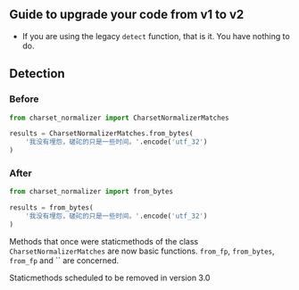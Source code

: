 Guide to upgrade your code from v1 to v2
----------------------------------------

  * If you are using the legacy `detect` function, that is it. You have nothing to do.

## Detection

### Before

```python
from charset_normalizer import CharsetNormalizerMatches

results = CharsetNormalizerMatches.from_bytes(
    '我没有埋怨，磋砣的只是一些时间。'.encode('utf_32')
)
```

### After

```python
from charset_normalizer import from_bytes

results = from_bytes(
    '我没有埋怨，磋砣的只是一些时间。'.encode('utf_32')
)
```

Methods that once were staticmethods of the class `CharsetNormalizerMatches` are now basic functions.
`from_fp`, `from_bytes`, `from_fp` and `` are concerned.

Staticmethods scheduled to be removed in version 3.0
